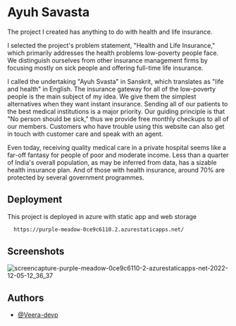 
# Ayuh Savasta

The project I created has anything to do with health and life insurance.

I selected the project's problem statement, "Health and Life Insurance," which primarily addresses the health problems low-poverty people face. We distinguish ourselves from other insurance management firms by focusing mostly on sick people and offering full-time life insurance.

I called the undertaking "Ayuh Svasta" in Sanskrit, which translates as "life and health" in English. The insurance gateway for all of the low-poverty people is the main subject of my idea. We give them the simplest alternatives when they want instant insurance. Sending all of our patients to the best medical institutions is a major priority. Our guiding principle is that "No person should be sick," thus we provide free monthly checkups to all of our members. Customers who have trouble using this website can also get in touch with customer care and speak with an agent.

Even today, receiving quality medical care in a private hospital seems like a far-off fantasy for people of poor and moderate income. Less than a quarter of India's overall population, as may be inferred from data, has a sizable health insurance plan. And of those with health insurance, around 70% are protected by several government programmes.


## Deployment

This project is deployed in azure with static app and web storage

```bash
  https://purple-meadow-0ce9c6110.2.azurestaticapps.net/
```

## Screenshots

![screencapture-purple-meadow-0ce9c6110-2-azurestaticapps-net-2022-12-05-12_36_37](https://user-images.githubusercontent.com/82495769/205572425-170ed534-87f4-434e-9d62-d2f69630200a.png)



## Authors

- [@Veera-devp](https://github.com/Veera-devp?)

